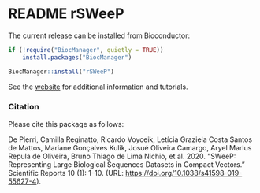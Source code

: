 # README rSWeeP



The current release can be installed from Bioconductor:

```r
if (!require("BiocManager", quietly = TRUE))
    install.packages("BiocManager")

BiocManager::install("rSWeeP")
```

See the [website](https://aibialab.github.io/rSWeeP) for additional information and tutorials.

### Citation

Please cite this package as follows:

De Pierri, Camilla Reginatto, Ricardo Voyceik, Letı́cia Graziela Costa Santos de Mattos, Mariane Gonçalves Kulik, Josué Oliveira Camargo, Aryel Marlus Repula de Oliveira, Bruno Thiago de Lima Nichio, et al. 2020. “SWeeP: Representing Large Biological Sequences Datasets in Compact Vectors.” Scientific Reports 10 (1): 1–10. (URL: https://doi.org/10.1038/s41598-019-55627-4). 

